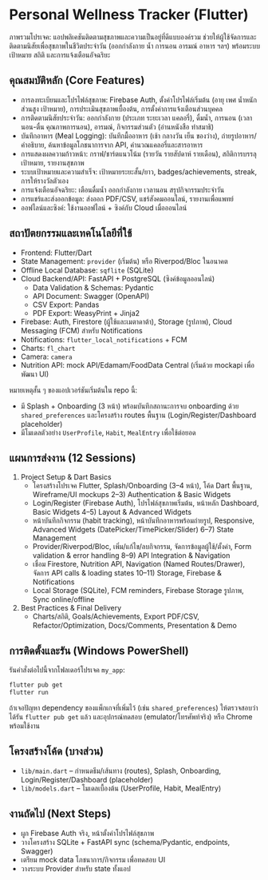 # Personal Wellness Tracker (Flutter)

ภาพรวมโปรเจค: แอปพลิเคชันติดตามสุขภาพและความเป็นอยู่ที่ดีแบบองค์รวม ช่วยให้ผู้ใช้จัดการและติดตามนิสัยเพื่อสุขภาพในชีวิตประจำวัน (ออกกำลังกาย น้ำ การนอน อารมณ์ อาหาร ฯลฯ) พร้อมระบบเป้าหมาย สถิติ และการแจ้งเตือนอัจฉริยะ

## คุณสมบัติหลัก (Core Features)
- การลงทะเบียนและโปรไฟล์สุขภาพ: Firebase Auth, ตั้งค่าโปรไฟล์เริ่มต้น (อายุ เพศ น้ำหนัก ส่วนสูง เป้าหมาย), การประเมินสุขภาพเบื้องต้น, การตั้งค่าการแจ้งเตือนส่วนบุคคล
- การติดตามนิสัยประจำวัน: ออกกำลังกาย (ประเภท ระยะเวลา แคลอรี่), ดื่มน้ำ, การนอน (เวลานอน-ตื่น คุณภาพการนอน), อารมณ์, กิจกรรมส่วนตัว (อ่านหนังสือ ทำสมาธิ)
- บันทึกอาหาร (Meal Logging): บันทึกมื้ออาหาร (เช้า กลางวัน เย็น ของว่าง), ถ่ายรูปอาหาร/คำอธิบาย, ค้นหาข้อมูลโภชนาการจาก API, คำนวณแคลอรี่และสารอาหาร
- การแสดงผลความก้าวหน้า: กราฟ/ชาร์ตแนวโน้ม (รายวัน รายสัปดาห์ รายเดือน), สถิติการบรรลุเป้าหมาย, รายงานสุขภาพ
- ระบบเป้าหมายและความสำเร็จ: เป้าหมายระยะสั้น/ยาว, badges/achievements, streak, การให้รางวัลตัวเอง
- การแจ้งเตือนอัจฉริยะ: เตือนดื่มน้ำ ออกกำลังกาย เวลานอน สรุปกิจกรรมประจำวัน
- การแชร์และส่งออกข้อมูล: ส่งออก PDF/CSV, แชร์สังคมออนไลน์, รายงานเพื่อแพทย์
- ออฟไลน์และซิงค์: ใช้งานออฟไลน์ + ซิงค์กับ Cloud เมื่อออนไลน์

## สถาปัตยกรรมและเทคโนโลยีที่ใช้
- Frontend: Flutter/Dart
- State Management: `provider` (เริ่มต้น) หรือ Riverpod/Bloc ในอนาคต
- Offline Local Database: `sqflite` (SQLite)
- Cloud Backend/API: FastAPI + PostgreSQL (ซิงค์ข้อมูลออนไลน์)
  - Data Validation & Schemas: Pydantic
  - API Document: Swagger (OpenAPI)
  - CSV Export: Pandas
  - PDF Export: WeasyPrint + Jinja2
- Firebase: Auth, Firestore (ผู้ใช้และเมตาดาต้า), Storage (รูปภาพ), Cloud Messaging (FCM) สำหรับ Notifications
- Notifications: `flutter_local_notifications` + FCM
- Charts: `fl_chart`
- Camera: `camera`
- Nutrition API: mock API/Edamam/FoodData Central (เริ่มด้วย mockapi เพื่อพัฒนา UI)

หมายเหตุสั้น ๆ ของแอปเวอร์ชันเริ่มต้นใน repo นี้:
- มี Splash + Onboarding (3 หน้า) พร้อมบันทึกสถานะการจบ onboarding ด้วย `shared_preferences` และโครงสร้าง routes พื้นฐาน (Login/Register/Dashboard placeholder)
- มีโมเดลตัวอย่าง `UserProfile`, `Habit`, `MealEntry` เพื่อใช้ต่อยอด

## แผนการส่งงาน (12 Sessions)
1) Project Setup & Dart Basics
	- โครงสร้างโปรเจค Flutter, Splash/Onboarding (3–4 หน้า), โค้ด Dart พื้นฐาน, Wireframe/UI mockups
2–3) Authentication & Basic Widgets
	- Login/Register (Firebase Auth), โปรไฟล์สุขภาพเริ่มต้น, หน้าหลัก Dashboard, Basic Widgets
4–5) Layout & Advanced Widgets
	- หน้าบันทึกกิจกรรม (habit tracking), หน้าบันทึกอาหารพร้อมถ่ายรูป, Responsive, Advanced Widgets (DatePicker/TimePicker/Slider)
6–7) State Management
	- Provider/Riverpod/Bloc, เพิ่ม/แก้ไข/ลบกิจกรรม, จัดการข้อมูลผู้ใช้/ตั้งค่า, Form validation & error handling
8–9) API Integration & Navigation
	- เชื่อม Firestore, Nutrition API, Navigation (Named Routes/Drawer), จัดการ API calls & loading states
10–11) Storage, Firebase & Notifications
	- Local Storage (SQLite), FCM reminders, Firebase Storage รูปภาพ, Sync online/offline
12) Best Practices & Final Delivery
	- Charts/สถิติ, Goals/Achievements, Export PDF/CSV, Refactor/Optimization, Docs/Comments, Presentation & Demo

## การติดตั้งและรัน (Windows PowerShell)
รันคำสั่งต่อไปนี้จากโฟลเดอร์โปรเจค `my_app`:

```powershell
flutter pub get
flutter run
```

ถ้าเจอปัญหา dependency ของแพ็กเกจที่เพิ่มไว้ (เช่น `shared_preferences`) ให้ตรวจสอบว่าได้รัน `flutter pub get` แล้ว และอุปกรณ์ทดสอบ (emulator/โทรศัพท์จริง) หรือ Chrome พร้อมใช้งาน

## โครงสร้างโค้ด (บางส่วน)
- `lib/main.dart` – กำหนดธีม/เส้นทาง (routes), Splash, Onboarding, Login/Register/Dashboard (placeholder)
- `lib/models.dart` – โมเดลเบื้องต้น (UserProfile, Habit, MealEntry)

## งานถัดไป (Next Steps)
- ผูก Firebase Auth จริง, หน้าตั้งค่าโปรไฟล์สุขภาพ
- วางโครงสร้าง SQLite + FastAPI sync (schema/Pydantic, endpoints, Swagger)
- เตรียม mock data โภชนาการ/กิจกรรม เพื่อทดสอบ UI
- วางระบบ Provider สำหรับ state ทั้งแอป
